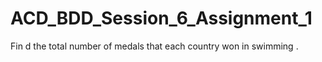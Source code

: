 # ACD_BDD_Session_6_Assignment_1
Fin d the total number of medals that  each  country won in swimming .
